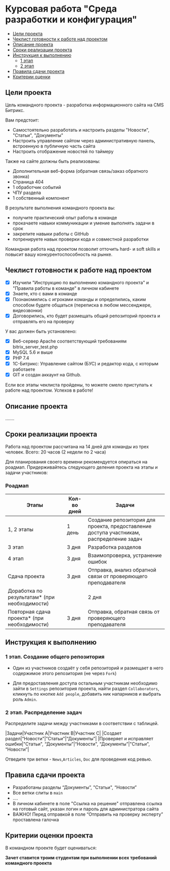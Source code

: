 # Курсовая работа "Среда разработки и конфигурация"

* [Цели проекта](#цели-проекта)
* [Чеклист готовности к работе над проектом](#Чеклист-готовности-к-работе-над-проектом)
* [Описание проекта](#Описание-проекта)
* [Сроки реализации проекта](#Сроки-реализации-проекта)
* [Инструкция к выполнению](#Инструкция-к-выполнению)
    * [1 этап](#1-этап)
    * [2 этап](#2-этап)
* [Правила сдачи проекта](#Правила-сдачи-проекта)
* [Критерии оценки](#критерии-оценки)



## Цели проекта

Цель командного проекта - разработка информационного сайта на CMS Битрикс.  

Вам предстоит:
- Самостоятельно разработать и настроить разделы "Новости", "Статьи", "Документы"
- Настроить управление сайтом через административную панель, встроенную в публичную часть сайта
- Настроить отображение новостей по таймеру

Также на сайте должны быть реализованы:

- Дополнительная веб-форма (обратная связь/заказ обратного звонка)
- Страница 404
- 1 обработчик событий 
- ЧПУ раздела
- 1 собственный компонент

В результате выполнения командного проекта вы:
- получите практический опыт работы в команде
- прокачаете навыки коммуникации и умение выполнять задачи в срок
- закрепите навыки работы с GitHub
- потренируете навык проверки кода и совместной разработки

Командная работа над проектом позволит отточить hard- и soft skills и повысит вашу конкурентоспособность на рынке.


## Чеклист готовности к работе над проектом

- [x] Изучили "Инструкцию по выполнению командного проекта" и "Правила работы в команде" в личном кабинете
- [x] Знаете, кто с вами в команде
- [x] Познакомились с игроками команды и определились, каким способом будете общаться (переписка в любом мессенджере, видеозвонки)
- [x] Договорились, кто будет размещать общий репозиторий проекта и отправлять его на проверку

У вас должен быть установлено:
- [x] Веб-сервер Apache соответствующий требованиям bitrix_server_test.php
- [x] MySQL 5.6 и выше
- [x] PHP 7.4
- [x] 1С-Битрикс: Управление сайтом (БУС) и редактор кода, с которым работаете
- [x] GIT и создан аккаунт на Github.

Если все этапы чеклиста пройдены, то можете смело приступать к работе над проектом. Успехов в работе!


## Описание проекта
.......


## Сроки реализации проекта

Работа над проектом рассчитана на 14 дней для команды из трех человек. Всего: 20 часов (2 недели по 2 часа)

Для планирования своего времени рекомендуется опираться на роадмап. 
Придерживайтесь следующего деления проекта на этапы и задачи участников:

### Роадмап
|Этапы|Кол-во дней|Задачи|
|-----|------|----------|
|1, 2 этапы|1 день|Создание репозитория для проекта, предоставление доступа участникам, распределение задач|
|3 этап|3 дня|Разработка разделов|
|4 этап|3 дня|Взаимопроверка, устранение ошибок|
|Сдача проекта|3 дня|Отправка, анализ обратной связи от проверяющего преподавателя|
|Доработка по результатам* (при необходимости)||2 дня|Доработка проекта по итогам обратной связи от проверяющего|
|Повторная сдача проекта* (при необходимости)|3 дня|Отправка, обратная связь от проверяющего преподавателя|


## Инструкция к выполнению

### 1 этап. Создание общего репозитория  

- Один из участников создаёт у себя репозиторий и размещает в него содержимое этого репозитория (не через `Fork`)

- Для предоставления доступа остальным участникам необходимо зайти в `Settings` репозитория проекта, найти раздел `Collaborators`, кликнуть по кнопке `Add people`, добавить ник напарников и выбрать роль `Admin`.

### 2 этап. Распределение задач

Распределите задачи между участниками в соответствии с таблицей.


|Задачи|Участник A|Участник B|Участник C|
|Создает раздел|“Новости"|"Статьи"|“Документы”|
|Проверяет и исправляет ошибки|"Статьи", “Документы”|“Новости", “Документы”|"Статьи", “Новости”|

Отведите три ветки - `News`,`Articles`, `Doc` для проведения код ревью.


## Правила сдачи проекта

- Разработаны разделы  “Документы”, "Статьи", “Новости”
- Все ветки слиты в `main`
- ....
- В личном кабинете в поле "Ссылка на решение" отправлена ссылка на готовый сайт, указан логин и пароль для администратора сайта
- ВАЖНО! Перед отправкой в поле “Отправить на проверку эксперту” проставлена галочка


## Критерии оценки проекта

В командном проекте будет оцениваться:



**Зачет ставится троим студентам при выполнении всех требований командного проекта**




